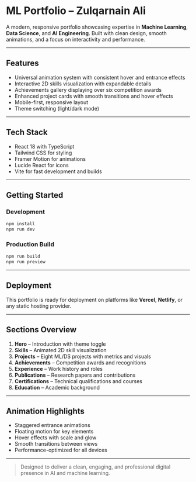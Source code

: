 # ML Portfolio – Zulqarnain Ali

A modern, responsive portfolio showcasing expertise in **Machine Learning**, **Data Science**, and **AI Engineering**. Built with clean design, smooth animations, and a focus on interactivity and performance.

---

## Features

- Universal animation system with consistent hover and entrance effects
- Interactive 2D skills visualization with expandable details
- Achievements gallery displaying over six competition awards
- Enhanced project cards with smooth transitions and hover effects
- Mobile-first, responsive layout
- Theme switching (light/dark mode)

---

## Tech Stack

- React 18 with TypeScript
- Tailwind CSS for styling
- Framer Motion for animations
- Lucide React for icons
- Vite for fast development and builds

---

## Getting Started

### Development

```bash
npm install
npm run dev
```

### Production Build

```bash
npm run build
npm run preview
```

---

## Deployment

This portfolio is ready for deployment on platforms like **Vercel**, **Netlify**, or any static hosting provider.

---

## Sections Overview

1. **Hero** – Introduction with theme toggle
2. **Skills** – Animated 2D skill visualization
3. **Projects** – Eight ML/DS projects with metrics and visuals
4. **Achievements** – Competition awards and recognitions
5. **Experience** – Work history and roles
6. **Publications** – Research papers and contributions
7. **Certifications** – Technical qualifications and courses
8. **Education** – Academic background

---

## Animation Highlights

- Staggered entrance animations
- Floating motion for key elements
- Hover effects with scale and glow
- Smooth transitions between views
- Performance-optimized for all devices

---

> Designed to deliver a clean, engaging, and professional digital presence in AI and machine learning.
